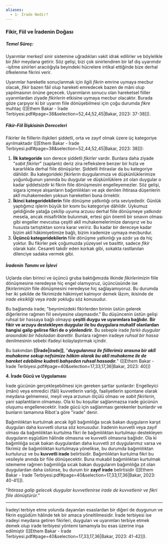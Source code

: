 ```yaml
---
aliases:
  - 1- İrade Nedir?
---
```

### Fikir, Fiil ve İradenin Doğası

##### **Temel Süreç:**

Uyarımlar merkezî sinir sistemine uğradıkları vakit idrak edilirler ve böylelikle bir *fikir* meydana getirir. Söz gelişi, bizi çok sinirlendiren bir laf dış uyarımdır -işitme sinirleri aracılığıyla beyindeki hücrelere intikal ettiğinde bize derhal öfkelenme fikrini verir.

Uyarımlar hareketle sonuçlanmak için ilgili *fikrin* emrine uymaya mecbur olacak, *fikir* bazen fâil olup hareketi emredecek bazen de mâni olup yapılmasının önüne geçecek. Uyarımların sonucu olan hareketsel fiiller uyarımlardan ziyade *fikirlerin* etkisine uymaya mecbur olacaktır. Burada göze çarpıyor ki bir uyarım fiile dönüşebilmesi için çoğu durumda *fikre* muhtaç ([[Ethem Bakar - İrade Terbiyesi.pdf#page=38&selection=52,44,52,45|Bakar, 2023: 37-38]]).

##### **Fikir-Fiil İlişkisinin Dereceleri**

Fikirler ile fiillerin ilişkileri şiddetli, orta ve zayıf olmak üzere üç kategoriye ayrılmaktadır ([[Ethem Bakar - İrade Terbiyesi.pdf#page=38&selection=52,44,52,45|Bakar, 2023: 38]]):

1.  **İlk kategoride** son derece şiddetli *fikirler* vardır. Bunlara daha ziyade "*sabit fikirler*" (saplantı) deriz zira reflekslere benzer bir hızla ve kararlılıkla derhal fiile dönüşürler. Şiddetli ihtiraslar da bu kategoriye dâhildir. Bu kategorideki *fikirlerin* duygularımıza ve düşkünlüklerimize yoğunluğunun yanında bu duygular ve düşkünlüklere zıt olan duygular o kadar şiddetsizdir ki fikrin fiile dönüşmesini engelleyemezler. Söz gelişi, sigara içmeye alışanların bağımlılıkları ve aşk denilen ihtirasa düşenlerin aklî muhakemeden yoksun hareketleri buna örnektir.
2.  **İkinci kategoridekilerin** fiile dönüşme yatkınlığı orta seviyededir. Günlük yaptığımız işlerin büyük bir kısmı bu kategoriye dâhildir. Uykumuz geldiğinde yatağa çekilip uyuma arzusu derhal fiile dönüşmeye yatkındır mesela, ancak misafirlikte bulunmak, ertesi gün önemli bir sınavın olması gibi engeller mevcutsa çeşitli aklî muhakemelerimize danışırız ve bu hususta tartıştıktan sonra karar veririz. Bu kadar bir dereceye kadar bizim aklî hâkimiyetimize bağlı, bizim irademize uymaya mecburdur.
3.  **Üçüncü kategoridekilerin** fiile dönüşme yatkınlığı ya azdır ya da hiç yoktur. Bu fikirler pek çoğumuzda yüzeysel ve basittir, sadece *fikir* olarak kalır. Cesareti takdir eden korkak gibi, sokakta rastlanılan dilenciye sadaka vermek gibi.

##### **İradenin Tanımı ve İşlevi**

Uçlarda olan birinci ve üçüncü gruba baktığımızda ilkinde *fikirlerimizin* fiile dönüşmesine neredeyse hiç engel olamıyoruz, üçüncüsünde ise *fikirlerimizin* fiile dönüşmesini neredeyse hiç sağlayamıyoruz. Bu durumda her iki şekilde de fikrimizde hâkimiyet kalmıyor demek lâzım, ikisinde de *irade eksikliği* veya *irade yokluğu* söz konusudur.

Bu bağlamda irade; "beynimizdeki fikirlerden birinin üstün gelerek diğerlerine rağmen fiil seviyesine ulaşmasıdır." Bu düşüncenin üstün gelişi ruhsal bir hassaya bağlı olmayıp **çeşitli duygu ve uyarımlara bağlıdır.** **Bir fikir ve arzuyu destekleyen duygular ile bu duygulara muhalif olanlardan hangisi galip gelirse fikri de o yönlendirir.** Bu sebeple irade *farklı duygular arasındaki bir hâsıladan ibarettir.* Bunlara rağmen iradeye *ruhsal bir hassa* denilmesinin sebebi ifadeyi kolaylaştırmak içindir.

Bu bakımdan **[[İrade|irade]]**, "***duygularımız ile fiillerimiz arasına bir aklî muhakeme sokup nefsimize hâkim olarak bu aklî muhakeme ile de hareket edebilme kudreti bahşeden ruhsal hassadır.***" ([[Ethem Bakar - İrade Terbiyesi.pdf#page=40&selection=17,33,17,36|Bakar, 2023: 40]])

**4. İrade Gücü ve Uygulaması**

İrade gücünün gerçekleşebilmesi için gereken şartlar şunlardır: Engelleyici (mâni) veya emredici (fâil) kuvvetlerin varlığı, faaliyetlerin spontane olarak meydana gelmemesi, meyil veya arzunun ölçülü olması ve *sabit fikirlerin*, yani saplantıların olmaması. Ola ki bu koşullar sağlanmazsa irade gücünün oluşumu engellenecektir. İrade gücü için sağlanması gerekenler bunlardır ve bunların tamamına Ribot'a göre "irade" denir.

Bağımlılıktan kurtulmak ancak ilgili bağımlılığa sıcak bakan duyguların karşıt duyguları daha kuvvetli olursa söz konusudur. İradenin kuvvetli veya zayıf olması da bağımlılıktan kurtulma fikri ile bağımlılıktan kurtulmayı destekleyen duyguların eşgüdüm hâlinde olmasına ve kuvvetli olmasına bağlıdır. Ola ki bağımlılığa sıcak bakan duygulardan daha kuvvetli zıt duygularımız varsa ve fikrimiz de bağımlılıktan kurtulmaya yönelikse, bu durumda bağımlılıktan kurtuluruz ve bu **kuvvetli irade** belirtisidir. Bağımlılıktan kurtulma fikri bu vesileyle anında bir fiile dönüşecektir. Buna mukabil bağımlılıktan kurtulmak istememe rağmen bağımlılığa sıcak bakan duygularım bağımlılığa zıt olan duygulardan daha üstünse, bu durum bir **zayıf irade** belirtisidir ([[Ethem Bakar - İrade Terbiyesi.pdf#page=40&selection=17,33,17,36|Bakar, 2023: 40-41]]).

"*İhtirasa galip gelecek duygular kuvvetlenirse irade de kuvvetlenir ve fikri fiile dönüştürür.*"

---

İradeyi terbiye etme yolunda dayanılan esaslardan bir diğeri de duygunun ve fikrin eşgüdüm hâlinde tek bir amaca yöneltilmesidir. İrade terbiyesi ise iradeyi meydana getiren fikirleri, duyguları ve uyarımları terbiye etmek demek olup irade terbiyesi yöntemi tamamıyla bu esas üzerine inşa edilmiştir ([[Ethem Bakar - İrade Terbiyesi.pdf#page=40&selection=17,33,17,36|Bakar, 2023: 41-42]]).

